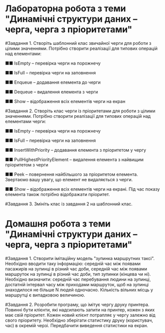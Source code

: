 # Лабораторна робота з теми "Динамічні структури даних – черга, черга з пріоритетами"

#Завдання 1.
Створіть шаблонний клас звичайної черги для роботи з цілими значеннями. Потрібно створити реалізації для типових операцій над елементами:

■■ IsEmpty – перевірка черги на порожнечу

■■ IsFull – перевірка черги на заповнення

■■ Enqueue – додавання елемента до черги

■■ Dequeue – видалення елемента з черги

■■ Show – відображення всіх елементів черги на екран


#Завдання 2.
Створіть клас черги із пріоритетами для роботи з цілими значеннями. Потрібно створити реалізації для типових операцій над елементами черги:

■■ IsEmpty – перевірка черги на порожнечу

■■ IsFull – перевірка черги на заповнення

■■ InsertWithPriority – додавання елемента з пріоритетом у чергу

■■ PullHighestPriorityElement – видалення елемента з найвищим пріоритетом з черги

■■ Peek – повернення найбільшого за пріоритетом елемента. Звертаємо вашу увагу, що елемент не видаляється з черги.

■■ Show – відображення всіх елементів черги на екрані. Під час показу елемента також потрібно відображати пріоритет.


#Завдання 3.
Змініть клас із завдання 2 на шаблонний клас.

# Домашня робота з теми "Динамічні структури даних – черга, черга з пріоритетами"

#Завдання 1.
Створити імітаційну модель "зупинка маршрутних таксі". Необхідно вводити таку інформацію: середній час між появами пасажирів на зупинці в різний час доби, середній час між появами маршруток на зупинці в різний час доби, тип зупинки (кінцева чи ні). Необхідно визначити: середній час перебування людини на зупинці, достатній інтервал часу між приходами маршруток, щоб на зупинці знаходилося не більше N людей одночасно. Кількість вільних місць у маршрутці є випадковою величиною.

#Завдання 2.
Розробити програму, що імітує чергу друку принтера. Повинні бути клієнти, які надсилають запити на принтер, кожен з яких має свій пріоритет. Кожен новий клієнт потрапляє у чергу залежно від свого пріоритету. Необхідно зберігати статистику друку (користувач, час) в окремій черзі. Передбачити виведення статистики на екран.
